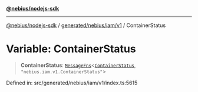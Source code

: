 [**@nebius/nodejs-sdk**](../../../../../README.md)

***

[@nebius/nodejs-sdk](../../../../../README.md) / [generated/nebius/iam/v1](../README.md) / ContainerStatus

# Variable: ContainerStatus

> **ContainerStatus**: [`MessageFns`](../../../../../runtime/protos/core/interfaces/MessageFns.md)\<[`ContainerStatus`](../interfaces/ContainerStatus.md), `"nebius.iam.v1.ContainerStatus"`\>

Defined in: src/generated/nebius/iam/v1/index.ts:5615
